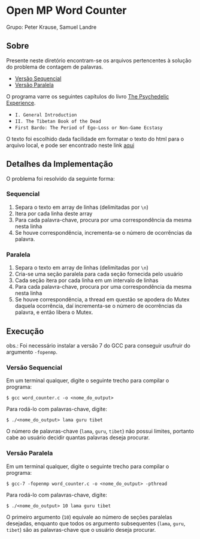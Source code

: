 # Open MP Word Counter
Grupo: Peter Krause, Samuel Landre

## Sobre
Presente neste diretório encontram-se os arquivos pertencentes à solução do problema de contagem de palavras.
- [Versão Sequencial](word_counter.c)
- [Versão Paralela](word_counter_parallel.c)

O programa varre os seguintes capítulos do livro [The Psychedelic Experience](https://en.wikipedia.org/wiki/The_Psychedelic_Experience).
- `I. General Introduction`
- `II. The Tibetan Book of the Dead`
 - `First Bardo: The Period of Ego-Loss or Non-Game Ecstasy`
 
O texto foi escolhido dada facilidade em formatar o texto do html para o arquivo local, e pode ser encontrado neste link [aqui](https://www.sacred-texts.com/bud/tib/psydead.htm)

## Detalhes da Implementação
O problema foi resolvido da seguinte forma:

### Sequencial
1. Separa o texto em array de linhas (delimitadas por `\n`)
2. Itera por cada linha deste array
3. Para cada palavra-chave, procura por uma correspondência da mesma nesta linha
4. Se houve correspondência, incrementa-se o número de ocorrências da palavra.

### Paralela
1. Separa o texto em array de linhas (delimitadas por `\n`)
2. Cria-se uma seção paralela para cada seção fornecida pelo usuário
3. Cada seção itera por cada linha em um intervalo de linhas
4. Para cada palavra-chave, procura por uma correspondência da mesma nesta linha
5. Se houve correspondência, a thread em questão se apodera do Mutex daquela ocorrência, daí incrementa-se o número de ocorrências da palavra, e então libera o Mutex.


## Execução
obs.: Foi necessário instalar a versão 7 do GCC para conseguir usufruir do argumento `-fopenmp`.

### Versão Sequencial
Em um terminal qualquer, digite o seguinte trecho para compilar o programa:
```
$ gcc word_counter.c -o <nome_do_output>
```
Para rodá-lo com palavras-chave, digite:
```
$ ./<nome_do_output> lama guru tibet
```
O número de palavras-chave (`lama`, `guru`, `tibet`) não possui limites, portanto cabe ao usuário decidir quantas palavras deseja procurar.

### Versão Paralela
Em um terminal qualquer, digite o seguinte trecho para compilar o programa:
```
$ gcc-7 -fopenmp word_counter.c -o <nome_do_output> -pthread
```
Para rodá-lo com palavras-chave, digite:
```
$ ./<nome_do_output> 10 lama guru tibet
```
O primeiro argumento (`10`) equivale ao número de seções paralelas desejadas, enquanto que todos os argumento subsequentes (`lama`, `guru`, `tibet`) são as palavras-chave que o usuário deseja procurar.
